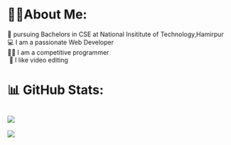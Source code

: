 # 🧑‍💻About Me:
🔭 pursuing Bachelors in CSE at National Insititute of Technology,Hamirpur<br>💻 I am a passionate Web Developer<br>👨‍💻 I am a competitive programmer <br> 🎥 I like video editing


# 📊 GitHub Stats:
![](https://github-readme-streak-stats.herokuapp.com/?user=ArjunTa1war&theme=dark&hide_border=false)<br/>
---
[![](https://visitcount.itsvg.in/api?id=ArjunTa1war&icon=0&color=0)](https://visitcount.itsvg.in)

<!-- Proudly created with GPRM ( https://gprm.itsvg.in ) -->
